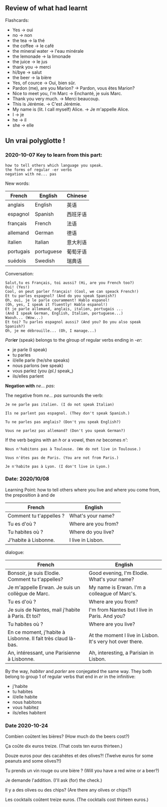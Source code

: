 ## Review of what had learnt

Flashcards:
- Yes → oui
- no → non
- the tea → la thé
- the coffee → le café
- the mineral water → l'eau minérale
- the lemonade → la limonade
- the juice → le jus
- thank you → merci
- hi/bye → salut
- the beer → la bière
- Yes, of cource → Oui, bien sûr.
- Pardon (me), are you Marion? → Pardon, vous êtes Marion?
- Nice to meet you, I'm Marc → Enchanté, je suis Marc.
- Thank you very much. → Merci beaucoup.
- This is Jérémie. → C'est Jérémie.
- My name is (lit. I call myself) Alice. → Je m'appelle Alice.
- I → je
- he → il
- she → elle

## Un vrai polyglotte !

### 2020-10-07 Key to learn from this part:

```
how to tell others which language you speak.
the forms of regular -er verbs
negation with ne... pas
```

New words:

| French    | English    | Chinese |
|-----------|------------|---------|
| anglais   | English    | 英语      |
| espagnol  | Spanish    | 西班牙语    |
| français  | French     | 法语      |
| allemand  | German     | 德语      |
| italien   | Italian    | 意大利语    |
| portugais | portuguese | 葡萄牙语    |
| suédois   | Swedish    | 瑞典语     |

Conversation:

```
Salut,tu es Français, toi aussi? (Hi, are you French too?)
Oui! (Yes!)
Cool, on peut parler français! (Cool, we can speack French!)
Et tu parles espagnol? (And do you speak Spanish?)
Oh, oui, je le parle couramment! Hablo espanol!
(Oh, yes, I speak it fluently! Hablo espanol!)
Et je parle allemand, anglais, italien, portugais ...
(And I speak German, English, Italian, portuguese...)
Waouh... (Wow...)
Et toi? Tu parles espagnol aussi? (And you? Do you also speak Spanish?)
Oh, je me débrouille... (Oh, I manage...)
```

_Parl**er**_ (speak) belongs to the glroup of regular verbs ending in _-er_:

- je parle  (I speak)
- tu parles
- il/elle parle (he/she speaks)
- nous parlons  (we speak)
- vous parlez   (you _(pl.)_ speak_)
- ils/elles parlent

__Negation with__ _ne… pas_:

The negative from _ne… pas_ surrounds the verb:

```
Je ne parle pas italien. (I do not speak Italian)

Ils ne parlent pas espagnol. (They don't speak Spanish.)

Tu ne parles pas anglais? (Don't you speak English?)

Vous ne parlez pas allemand? (Don't you speak German?)
```
If the verb begins with an _h_ or a vowel, then _ne_ becomes _n'_:

```
Nous n'habitons pas à Toulouse. (We do not live in Toulouse.)

Vous n'êtes pas de Paris. (You are not from Paris.)

Je n'habite pas à Lyon. (I don't live in Lyon.)
```

### Date: 2020/10/08

Learning Point: how to tell others where you live and where you come from, the preposition à and de

| French                  | English             |
|-------------------------|---------------------|
| Comment tu t'appelles ? | What's your name?   |
| Tu es d'où ?            | Where are you from? |
| Tu habites où ?         | Where do you live?  |
| J'habite à Lisbonne.    | I live in Lisbon.   |

dialogue:

| French                                                        | English                                                   |
|---------------------------------------------------------------|-----------------------------------------------------------|
| Bonsoir, je suis Elodie. Comment tu t'appelles?               | Good evening, I'm Elodie. What's your name?               |
| Je m'appelle Erwan. Je suis un collègue de Marc.              | My name is Erwan. I'm a colleague of Marc's.              |
| Tu es d'où ?                                                  | Where are you from?                                       |
| Je suis de Nantes, mail j'habite à Paris. Et toi?             | I'm from Nantes but I live in Paris. And you?             |
| Tu habites où ?                                               | Where are you live?                                       |
| En ce moment, j'habite à Lisbonne. II fait très claud là-bas. | At the moment I live in Lisbon. It's very hot over there. |
| An, intéressant, une Parisienne à Lisbonne.                   | Ah, interesting, a Parisian in Lisbon.                    |

By the way, _habiter_ and _parler_ are conjegated the same way. They both belong to group 1 of regular verbs that end in _er_ in the infinitive:

- j'habite
- tu habites
- il/elle habite
- nous habitons
- vous habitez
- ils/elles habitent

### Date 2020-10-24

Combien coûtent les bières? (How much do the beers cost?)

Ça coûte dix euros treize. (That costs ten euros thirteen.)

Douze euros pour des cacahètes et des olives?! (Twelve euros for some peanuts and some olives?!)

Tu prends un vin rouge ou une bière ? (Will you have a red wine or a beer?)

Je demande l'addition. (I'll ask (for) the check.)

Il y a des olives ou des chips? (Are there any olives or chips?)

Les cocktails coûtent treize euros. (The cocktails cost thirteen euros.)


